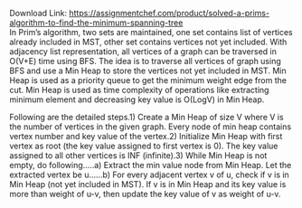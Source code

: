 Download Link: https://assignmentchef.com/product/solved-a-prims-algorithm-to-find-the-minimum-spanning-tree
<br>
In Prim’s algorithm, two sets are maintained, one set contains list of vertices already included in MST, other set contains vertices not yet included. With adjacency list representation, all vertices of a graph can be traversed in O(V+E) time using BFS. The idea is to traverse all vertices of graph using BFS and use a Min Heap to store the vertices not yet included in MST. Min Heap is used as a priority queue to get the minimum weight edge from the cut. Min Heap is used as time complexity of operations like extracting minimum element and decreasing key value is O(LogV) in Min Heap.

Following are the detailed steps.1) Create a Min Heap of size V where V is the number of vertices in the given graph. Every node of min heap contains vertex number and key value of the vertex.2) Initialize Min Heap with first vertex as root (the key value assigned to first vertex is 0). The key value assigned to all other vertices is INF (infinite).3) While Min Heap is not empty, do following…..a) Extract the min value node from Min Heap. Let the extracted vertex be u.…..b) For every adjacent vertex v of u, check if v is in Min Heap (not yet included in MST). If v is in Min Heap and its key value is more than weight of u-v, then update the key value of v as weight of u-v.